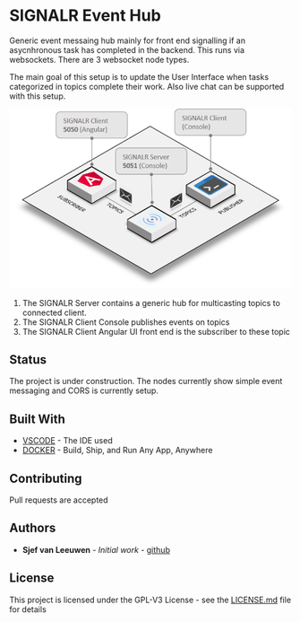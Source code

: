 # SIGNALR Event Hub
Generic event messaing hub mainly for front end signalling if an asycnhronous task has completed in the backend. This runs via websockets. There are 3 websocket node types.

The main goal of this setup is to update the User Interface when tasks categorized in topics complete their work. Also live chat can be supported with this setup.

![signalr-setup](./doc/signalr-setup.png)

1. The SIGNALR Server contains a generic hub for multicasting topics to connected client.
2. The SIGNALR Client Console publishes events on topics
3. The SIGNALR Client Angular UI front end is the subscriber to these topic

## Status

The project is under construction. The nodes currently show simple event messaging and CORS is currently setup.

## Built With

* [VSCODE](https://code.visualstudio.com/) - The IDE used
* [DOCKER](https://www.docker.com/) - Build, Ship, and Run Any App, Anywhere

## Contributing

Pull requests are accepted

## Authors

* **Sjef van Leeuwen** - *Initial work* - [github](https://github.com/sjefvanleeuwen)

## License

This project is licensed under the GPL-V3 License - see the [LICENSE.md](LICENSE.md) file for details